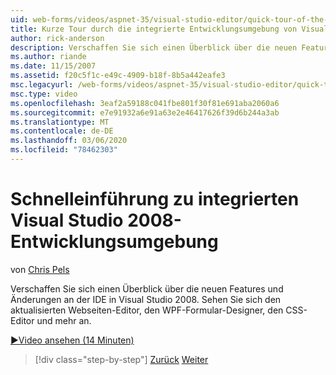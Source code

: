 ```yaml
---
uid: web-forms/videos/aspnet-35/visual-studio-editor/quick-tour-of-the-visual-studio-2008-integrated-development-environment
title: Kurze Tour durch die integrierte Entwicklungsumgebung von Visual Studio 2008 | Microsoft-Dokumentation
author: rick-anderson
description: Verschaffen Sie sich einen Überblick über die neuen Features und Änderungen an der IDE in Visual Studio 2008. Sehen Sie sich den aktualisierten Webseiten-Editor, den WPF-Formular-Designer, den CSS-Editor und mehr an.
ms.author: riande
ms.date: 11/15/2007
ms.assetid: f20c5f1c-e49c-4909-b18f-8b5a442eafe3
msc.legacyurl: /web-forms/videos/aspnet-35/visual-studio-editor/quick-tour-of-the-visual-studio-2008-integrated-development-environment
msc.type: video
ms.openlocfilehash: 3eaf2a59188c041fbe801f30f81e691aba2060a6
ms.sourcegitcommit: e7e91932a6e91a63e2e46417626f39d6b244a3ab
ms.translationtype: MT
ms.contentlocale: de-DE
ms.lasthandoff: 03/06/2020
ms.locfileid: "78462303"
---
```

# <a name="quick-tour-of-the-visual-studio-2008-integrated-development-environment"></a>Schnelleinführung zu integrierten Visual Studio 2008-Entwicklungsumgebung

von [Chris Pels](https://twitter.com/chrispels)

Verschaffen Sie sich einen Überblick über die neuen Features und Änderungen an der IDE in Visual Studio 2008. Sehen Sie sich den aktualisierten Webseiten-Editor, den WPF-Formular-Designer, den CSS-Editor und mehr an.

[&#9654;Video ansehen (14 Minuten)](https://channel9.msdn.com/Blogs/ASP-NET-Site-Videos/quick-tour-of-the-visual-studio-2008-integrated-development-environment)

> [!div class="step-by-step"]
> [Zurück](intellisense-for-jscript-and-aspnet-ajax.md)
> [Weiter](creating-and-modifying-a-css-file.md)
